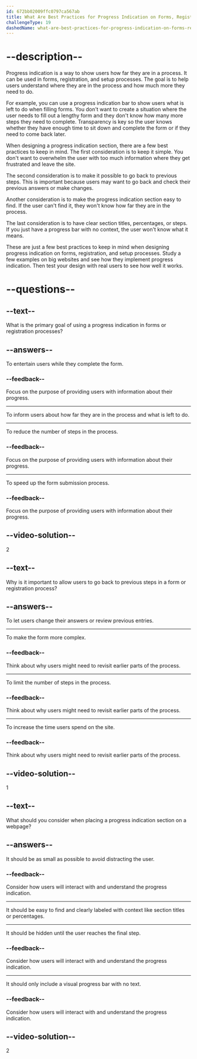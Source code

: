```yaml
---
id: 672bb02009ffc0797ca567ab
title: What Are Best Practices for Progress Indication on Forms, Registration, and Setup?
challengeType: 19
dashedName: what-are-best-practices-for-progress-indication-on-forms-registration-and-setup
---
```


# --description--

Progress indication is a way to show users how far they are in a process. It can be used in forms, registration, and setup processes. The goal is to help users understand where they are in the process and how much more they need to do.

For example, you can use a progress indication bar to show users what is left to do when filling forms. You don't want to create a situation where the user needs to fill out a lengthy form and they don't know how many more steps they need to complete. Transparency is key so the user knows whether they have enough time to sit down and complete the form or if they need to come back later.

When designing a progress indication section, there are a few best practices to keep in mind. The first consideration is to keep it simple. You don't want to overwhelm the user with too much information where they get frustrated and leave the site.

The second consideration is to make it possible to go back to previous steps. This is important because users may want to go back and check their previous answers or make changes.

Another consideration is to make the progress indication section easy to find. If the user can't find it, they won't know how far they are in the process.

The last consideration is to have clear section titles, percentages, or steps. If you just have a progress bar with no context, the user won't know what it means.

These are just a few best practices to keep in mind when designing progress indication on forms, registration, and setup processes. Study a few examples on big websites and see how they implement progress indication. Then test your design with real users to see how well it works.

# --questions--

## --text--

What is the primary goal of using a progress indication in forms or registration processes?

## --answers--

To entertain users while they complete the form.

### --feedback--

Focus on the purpose of providing users with information about their progress.

---

To inform users about how far they are in the process and what is left to do.

---

To reduce the number of steps in the process.

### --feedback--

Focus on the purpose of providing users with information about their progress.

---

To speed up the form submission process.

### --feedback--

Focus on the purpose of providing users with information about their progress.

## --video-solution--

2

## --text--

Why is it important to allow users to go back to previous steps in a form or registration process?

## --answers--

To let users change their answers or review previous entries.

---

To make the form more complex.

### --feedback--

Think about why users might need to revisit earlier parts of the process.

---

To limit the number of steps in the process.

### --feedback--

Think about why users might need to revisit earlier parts of the process.

---

To increase the time users spend on the site.

### --feedback--

Think about why users might need to revisit earlier parts of the process.

## --video-solution--

1

## --text--

What should you consider when placing a progress indication section on a webpage?

## --answers--

It should be as small as possible to avoid distracting the user.

### --feedback--

Consider how users will interact with and understand the progress indication.

---

It should be easy to find and clearly labeled with context like section titles or percentages.

---

It should be hidden until the user reaches the final step.

### --feedback--

Consider how users will interact with and understand the progress indication.

---

It should only include a visual progress bar with no text.

### --feedback--

Consider how users will interact with and understand the progress indication.

## --video-solution--

2
